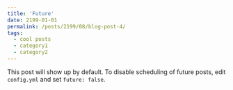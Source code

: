 ```yaml
---
title: 'Future'
date: 2199-01-01
permalink: /posts/2199/08/blog-post-4/
tags:
  - cool posts
  - category1
  - category2
---
```


This post will show up by default. To disable scheduling of future posts, edit `config.yml` and set `future: false`. 
